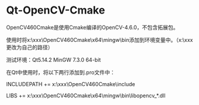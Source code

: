 # Qt-OpenCV-Cmake
OpenCV460Cmake是使用Cmake编译的OpenCV-4.6.0，不包含拓展包。

  使用时将x:\xxx\OpenCV460Cmake\x64\mingw\bin添加到环境变量中。（x:\xxx更改为自己的路径）
  
  测试环境：Qt5.14.2 MinGW 7.3.0 64-bit
  
  在Qt中使用时，将以下两行添加到.pro文件中：
  
  INCLUDEPATH += x:\xxx\OpenCV460Cmake\include
  
  LIBS += x:\xxx\OpenCV460Cmake\x64\mingw\bin\libopencv_*.dll
